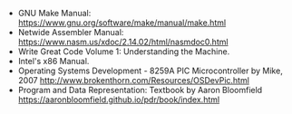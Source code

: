 * GNU Make Manual: <https://www.gnu.org/software/make/manual/make.html>
* Netwide Assembler Manual: <https://www.nasm.us/xdoc/2.14.02/html/nasmdoc0.html>
* Write Great Code Volume 1: Understanding the Machine.
* Intel's x86 Manual.
* Operating Systems Development - 8259A PIC Microcontroller  by Mike, 2007 <http://www.brokenthorn.com/Resources/OSDevPic.html>
* Program and Data Representation: Textbook by Aaron Bloomfield <https://aaronbloomfield.github.io/pdr/book/index.html>
